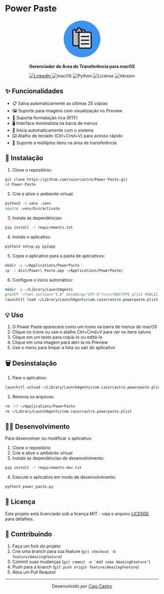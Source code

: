 # Power Paste

<p align="center">
  <img src="icon.png" alt="Power Paste Logo" width="128" height="128">
</p>

<p align="center">
  <b>Gerenciador de Área de Transferência para macOS</b>
</p>

<p align="center">
  <a href="https://www.linkedin.com/in/caiorcastro/">
    <img src="https://img.shields.io/badge/LinkedIn-Caio%20Castro-blue?style=flat-square&logo=linkedin" alt="LinkedIn">
  </a>
  <img src="https://img.shields.io/badge/macOS-10.15+-blue?style=flat-square&logo=apple" alt="macOS">
  <img src="https://img.shields.io/badge/Python-3.8+-blue?style=flat-square&logo=python" alt="Python">
  <img src="https://img.shields.io/badge/License-MIT-green?style=flat-square" alt="License">
  <img src="https://img.shields.io/badge/Version-1.2-orange?style=flat-square" alt="Version">
</p>

## ✨ Funcionalidades

- 📋 Salva automaticamente as últimas 25 cópias
- 🖼️ Suporte para imagens com visualização no Preview
- 🎨 Suporta formatação rica (RTF)
- 🖥️ Interface minimalista na barra de menus
- 🔄 Inicia automaticamente com o sistema
- ⌨️ Atalho de teclado (Ctrl+Cmd+V) para acesso rápido
- 📝 Suporte a múltiplos itens na área de transferência

## 🚀 Instalação

1. Clone o repositório:
```bash
git clone https://github.com/caiorcastro/Power-Paste.git
cd Power-Paste
```

2. Crie e ative o ambiente virtual:
```bash
python3 -m venv .venv
source .venv/bin/activate
```

3. Instale as dependências:
```bash
pip install -r requirements.txt
```

4. Instale o aplicativo:
```bash
python3 setup.py py2app
```

5. Copie o aplicativo para a pasta de aplicativos:
```bash
mkdir -p ~/Applications/PowerPaste
cp -r dist/Power\ Paste.app ~/Applications/PowerPaste/
```

6. Configure o início automático:
```bash
mkdir -p ~/Library/LaunchAgents
printf '<?xml version="1.0" encoding="UTF-8"?>\n<!DOCTYPE plist PUBLIC "-//Apple//DTD PLIST 1.0//EN" "http://www.apple.com/DTDs/PropertyList-1.0.dtd">\n<plist version="1.0">\n<dict>\n    <key>Label</key>\n    <string>com.caiorcastro.powerpaste</string>\n    <key>ProgramArguments</key>\n    <array>\n        <string>open</string>\n        <string>%s/Applications/PowerPaste/Power Paste.app</string>\n    </array>\n    <key>RunAtLoad</key>\n    <true/>\n    <key>ProcessType</key>\n    <string>Interactive</string>\n</dict>\n</plist>' "$HOME" > ~/Library/LaunchAgents/com.caiorcastro.powerpaste.plist
launchctl load ~/Library/LaunchAgents/com.caiorcastro.powerpaste.plist
```

## 💡 Uso

1. O Power Paste aparecerá como um ícone na barra de menus do macOS
2. Clique no ícone ou use o atalho Ctrl+Cmd+V para ver os itens salvos
3. Clique em um texto para copiá-lo ou editá-lo
4. Clique em uma imagem para abri-la no Preview
5. Use o menu para limpar a lista ou sair do aplicativo

## 🗑️ Desinstalação

1. Pare o aplicativo:
```bash
launchctl unload ~/Library/LaunchAgents/com.caiorcastro.powerpaste.plist
```

2. Remova os arquivos:
```bash
rm -rf ~/Applications/PowerPaste
rm ~/Library/LaunchAgents/com.caiorcastro.powerpaste.plist
```

## 👨‍💻 Desenvolvimento

Para desenvolver ou modificar o aplicativo:

1. Clone o repositório
2. Crie e ative o ambiente virtual
3. Instale as dependências de desenvolvimento:
```bash
pip install -r requirements-dev.txt
```

4. Execute o aplicativo em modo de desenvolvimento:
```bash
python3 power_paste.py
```

## 📝 Licença

Este projeto está licenciado sob a licença MIT - veja o arquivo [LICENSE](LICENSE) para detalhes.

## 🤝 Contribuindo

1. Faça um fork do projeto
2. Crie uma branch para sua feature (`git checkout -b feature/AmazingFeature`)
3. Commit suas mudanças (`git commit -m 'Add some AmazingFeature'`)
4. Push para a branch (`git push origin feature/AmazingFeature`)
5. Abra um Pull Request

---

<p align="center">
  Desenvolvido por <a href="https://www.linkedin.com/in/caiorcastro/">Caio Castro</a>
</p> 